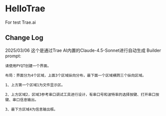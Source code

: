 # HelloTrae
For test Trae.ai
## Change Log
2025/03/06
这个是通过Trae AI内置的Claude-4.5-Sonnet进行自动生成
Builder prompt:

```shell
请使用PYQT创建一个界面。

布局：界面分为4个区域，上面3个区域纵向分布，最下面一个区域横跨三个纵向区域。

1、上方第一个区域1为文件显示区。

2、上方区域2，区域3参考串口调试工具进行设计，有串口号和波特率的选择按键、打开串口按键、串口信息输出。

3、最下方区域4为信息输出框。

```
